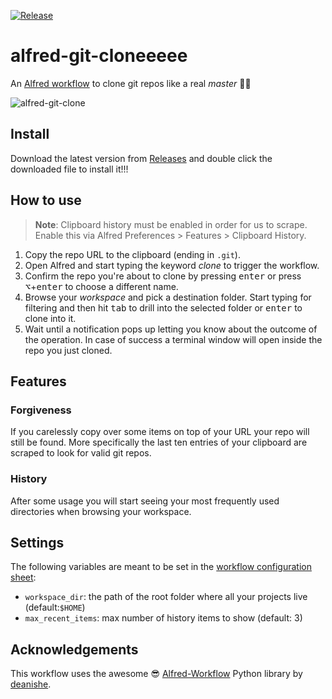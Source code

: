 [![Release](https://github.com/almibarss/alfred-git-clone/workflows/Release/badge.svg)](https://github.com/mperezi/alfred-git-clone/actions?query=workflow%3ARelease)

# alfred-git-cloneeeee

An [Alfred workflow](https://www.alfredapp.com/workflows/) to clone git repos like a real *master* 🐑🐑

![alfred-git-clone](https://user-images.githubusercontent.com/43891734/93094028-acf31200-f6a1-11ea-9a23-8379f45040dd.gif)

## Install

Download the latest version from [Releases](https://github.com/almibarss/alfred-git-clone/releases) and double click the downloaded file to install it!!!

## How to use

> **Note**: Clipboard history must be enabled in order for us to scrape. Enable this via Alfred Preferences > Features > Clipboard History.

1. Copy the repo URL to the clipboard (ending in `.git`).
2. Open Alfred and start typing the keyword *clone* to trigger the workflow.
3. Confirm the repo you're about to clone by pressing <kbd>enter</kbd> or press <kbd>⌥</kbd>+<kbd>enter</kbd> to choose a different name.
4. Browse your *workspace* and pick a destination folder. Start typing for filtering and then hit <kbd>tab</kbd> to drill into the selected folder or <kbd>enter</kbd> to clone into it.
5. Wait until a notification pops up letting you know about the outcome of the operation. In case of success a terminal window will open inside the repo you just cloned.

## Features

### Forgiveness

If you carelessly copy over some items on top of your URL your repo will still be found. More specifically the last ten entries of your clipboard are scraped to look for valid git repos.

### History

After some usage you will start seeing your most frequently used directories when browsing your workspace.

## Settings

The following variables are meant to be set in the [workflow configuration sheet](https://www.alfredapp.com/help/workflows/advanced/variables/#environment):

* `workspace_dir`: the path of the root folder where all your projects live (default:`$HOME`)
* `max_recent_items`: max number of history items to show (default: 3)

## Acknowledgements

This workflow uses the awesome 😎 [Alfred-Workflow](http://www.deanishe.net/alfred-workflow/) Python library by [deanishe](https://www.alfredforum.com/profile/5235-deanishe/).
